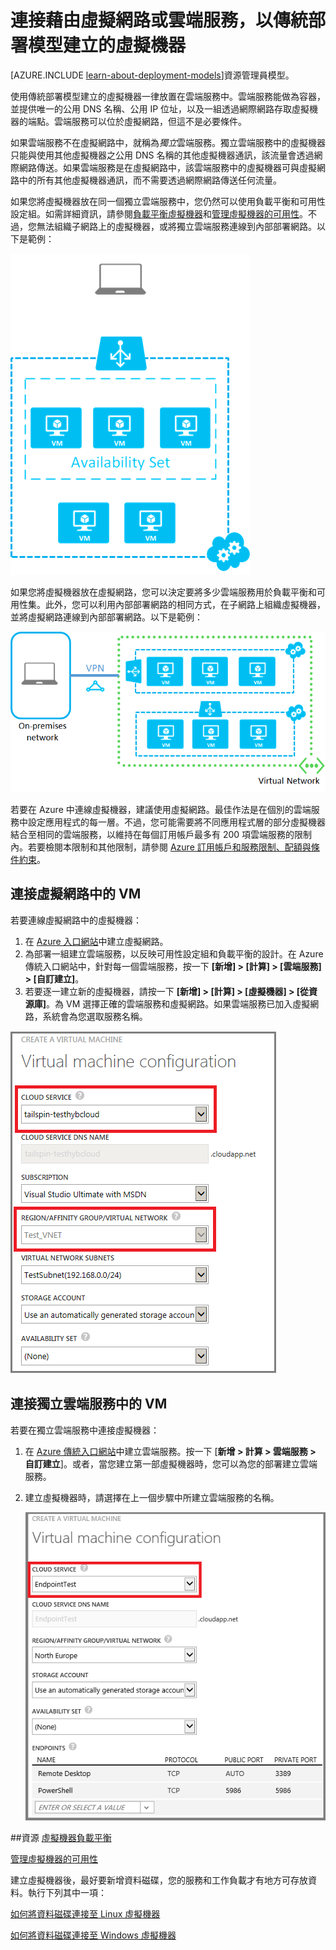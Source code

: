 <properties
	pageTitle="連接雲端服務中的 VM | Microsoft Azure"
	description="將使用傳統部署模型建立的虛擬機器連接至 Azure 雲端服務或虛擬網路。"
	services="virtual-machines"
	documentationCenter=""
	authors="cynthn"
	manager="timlt"
	editor=""
	tags="azure-service-management"/>

<tags
	ms.service="virtual-machines"
	ms.workload="infrastructure-services"
	ms.tgt_pltfrm="vm-multiple"
	ms.devlang="na"
	ms.topic="article"
	ms.date="02/03/2016"
	ms.author="cynthn"/>


# 連接藉由虛擬網路或雲端服務，以傳統部署模型建立的虛擬機器

[AZURE.INCLUDE [learn-about-deployment-models](../../includes/learn-about-deployment-models-classic-include.md)]資源管理員模型。


使用傳統部署模型建立的虛擬機器一律放置在雲端服務中。雲端服務能做為容器，並提供唯一的公用 DNS 名稱、公用 IP 位址，以及一組透過網際網路存取虛擬機器的端點。雲端服務可以位於虛擬網路，但這不是必要條件。

如果雲端服務不在虛擬網路中，就稱為*獨立*雲端服務。獨立雲端服務中的虛擬機器只能與使用其他虛擬機器之公用 DNS 名稱的其他虛擬機器通訊，該流量會透過網際網路傳送。如果雲端服務是在虛擬網路中，該雲端服務中的虛擬機器可與虛擬網路中的所有其他虛擬機器通訊，而不需要透過網際網路傳送任何流量。

如果您將虛擬機器放在同一個獨立雲端服務中，您仍然可以使用負載平衡和可用性設定組。如需詳細資訊，請參閱[負載平衡虛擬機器](load-balance-virtual-machines.md)和[管理虛擬機器的可用性](virtual-machines-manage-availability.md)。不過，您無法組織子網路上的虛擬機器，或將獨立雲端服務連線到內部部署網路。以下是範例：

![獨立雲端服務中的虛擬機器](./media/howto-connect-vm-cloud-service/CloudServiceExample.png)

如果您將虛擬機器放在虛擬網路，您可以決定要將多少雲端服務用於負載平衡和可用性集。此外，您可以利用內部部署網路的相同方式，在子網路上組織虛擬機器，並將虛擬網路連線到內部部署網路。以下是範例：

![虛擬網路中的虛擬機器](./media/howto-connect-vm-cloud-service/VirtualNetworkExample.png)

若要在 Azure 中連線虛擬機器，建議使用虛擬網路。最佳作法是在個別的雲端服務中設定應用程式的每一層。不過，您可能需要將不同應用程式層的部分虛擬機器結合至相同的雲端服務，以維持在每個訂用帳戶最多有 200 項雲端服務的限制內。若要檢閱本限制和其他限制，請參閱 [Azure 訂用帳戶和服務限制、配額與條件約束](azure-subscription-service-limits.md)。

## 連接虛擬網路中的 VM

若要連線虛擬網路中的虛擬機器：

1.	在 [Azure 入口網站](virtual-networks-create-vnet-classic-pportal.md)中建立虛擬網路。
2.	為部署一組建立雲端服務，以反映可用性設定組和負載平衡的設計。在 Azure 傳統入口網站中，針對每一個雲端服務，按一下 **[新增] > [計算] > [雲端服務] > [自訂建立]**。
3.	若要逐一建立新的虛擬機器，請按一下 **[新增] > [計算] > [虛擬機器] > [從資源庫]**。為 VM 選擇正確的雲端服務和虛擬網路。如果雲端服務已加入虛擬網路，系統會為您選取服務名稱。

![選取虛擬機器的雲端服務](./media/howto-connect-vm-cloud-service/VMConfig1.png)

## 連接獨立雲端服務中的 VM

若要在獨立雲端服務中連接虛擬機器：

1.	在 [Azure 傳統入口網站](http://manage.windowsazure.com)中建立雲端服務。按一下 [**新增 > 計算 > 雲端服務 > 自訂建立**]。或者，當您建立第一部虛擬機器時，您可以為您的部署建立雲端服務。

2.	建立虛擬機器時，請選擇在上一個步驟中所建立雲端服務的名稱。

	![將虛擬機器加入至現有的雲端服務。](./media/howto-connect-vm-cloud-service/Connect-VM-to-CS.png)

##資源
[虛擬機器負載平衡](load-balance-virtual-machines.md)

[管理虛擬機器的可用性](virtual-machines-manage-availability.md)

建立虛擬機器後，最好要新增資料磁碟，您的服務和工作負載才有地方可存放資料。執行下列其中一項：

[如何將資料磁碟連接至 Linux 虛擬機器](virtual-machines-linux-how-to-attach-disk.md)

[如何將資料磁碟連接至 Windows 虛擬機器](storage-windows-attach-disk.md)

<!---HONumber=AcomDC_0211_2016-->